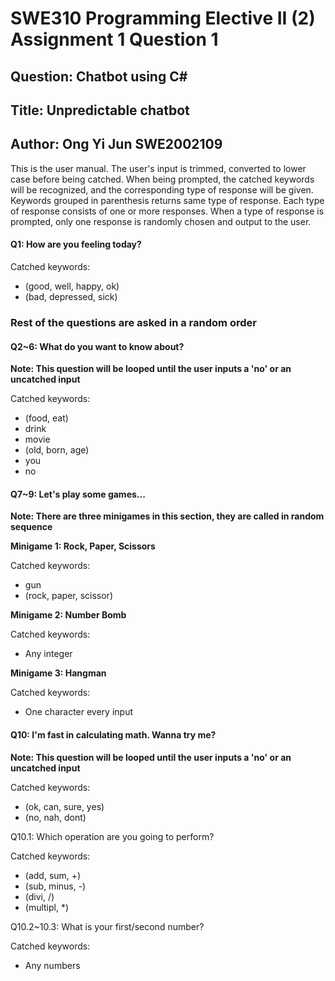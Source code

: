 # SWE310 Programming Elective II (2) Assignment 1 Question 1

## Question: Chatbot using C#

## Title: Unpredictable chatbot 

## Author: Ong Yi Jun SWE2002109

This is the user manual. The user's input is trimmed, converted to lower case before being catched. When being prompted, the catched keywords will be recognized, and the corresponding type of response will be given. Keywords grouped in parenthesis returns same type of response. Each type of response consists of one or more responses. When a type of response is prompted, only one response is randomly chosen and output to the user. 

#### Q1: How are you feeling today?

Catched keywords:  
- (good, well, happy, ok)  
- (bad, depressed, sick)

### Rest of the questions are asked in a random order

#### Q2~6: What do you want to know about?

**Note: This question will be looped until the user inputs a 'no' or an uncatched input**

Catched keywords:  
- (food, eat)  
- drink  
- movie  
- (old, born, age)  
- you  
- no  

#### Q7~9: Let's play some games...

**Note: There are three minigames in this section, they are called in random sequence**

**Minigame 1: Rock, Paper, Scissors**

Catched keywords:
- gun  
- (rock, paper, scissor)  

**Minigame 2: Number Bomb**

Catched keywords:
- Any integer

**Minigame 3: Hangman**

Catched keywords:
- One character every input

#### Q10: I'm fast in calculating math. Wanna try me?

**Note: This question will be looped until the user inputs a 'no' or an uncatched input**

Catched keywords:
- (ok, can, sure, yes)
- (no, nah, dont)

Q10.1: Which operation are you going to perform?

Catched keywords:
- (add, sum, +)
- (sub, minus, -)
- (divi, /)
- (multipl, *)

Q10.2~10.3: What is your first/second number?

Catched keywords:
- Any numbers
